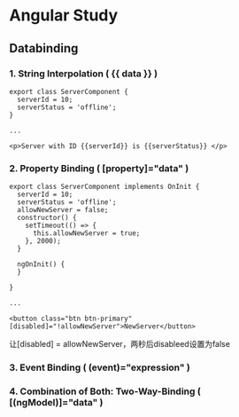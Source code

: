# Angular Study

## Databinding
### 1. String Interpolation ( {{ data }} )

```
export class ServerComponent {
  serverId = 10;
  serverStatus = 'offline';
}

...

<p>Server with ID {{serverId}} is {{serverStatus}} </p>

```
### 2. Property Binding ( [property]="data" )
```
export class ServerComponent implements OnInit {
  serverId = 10;
  serverStatus = 'offline';
  allowNewServer = false;
  constructor() {
    setTimeout(() => {
      this.allowNewServer = true;
    }, 2000);
  }

  ngOnInit() {
  }

}

...

<button class="btn btn-primary" [disabled]="!allowNewServer">NewServer</button>

```
让[disabled] = allowNewServer，两秒后disableed设置为false

### 3. Event Binding ( (event)="expression" )
### 4. Combination of Both: Two-Way-Binding ( [(ngModel)]="data" )
